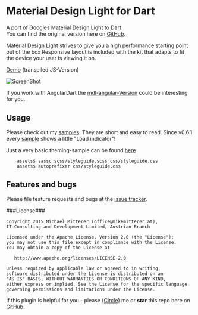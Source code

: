 # Material Design Light for Dart

A port of Googles Material Design Light to Dart<br>
You can find the original version here on [GitHub][mdlmaterial].

Material Design Light strives to give you a high performance starting point out of the box
Responsive layout is included with the kit that adapts to fit the device your user is viewing it on. 

[Demo][mdldemo] (transpiled JS-Version)

[![ScreenShot][promoimage]][mdldemo]

If you work with AngularDart the [mdl-angular-Version][mdlangular] could be interesting for you.

## Usage

Please check out my [samples][samples]. They are short and easy to read.
Since v0.6.1 every [sample][samples] shows a little "Load indicator"!

Just a very basic theming-sample can be found [here][themingsample]
```shell
    assets$ sassc scss/styleguide.scss css/styleguide.css
    assets$ autoprefixer css/styleguide.css
```

## Features and bugs

Please file feature requests and bugs at the [issue tracker][tracker].

###License###

    Copyright 2015 Michael Mitterer (office@mikemitterer.at),
    IT-Consulting and Development Limited, Austrian Branch

    Licensed under the Apache License, Version 2.0 (the "License");
    you may not use this file except in compliance with the License.
    You may obtain a copy of the License at

       http://www.apache.org/licenses/LICENSE-2.0

    Unless required by applicable law or agreed to in writing,
    software distributed under the License is distributed on an
    "AS IS" BASIS, WITHOUT WARRANTIES OR CONDITIONS OF ANY KIND,
    either express or implied. See the License for the specific language
    governing permissions and limitations under the License.


If this plugin is helpful for you - please [(Circle)](http://gplus.mikemitterer.at/) me
or **star** this repo here on GitHub.


[tracker]: https://github.com/MikeMitterer/dart-mdl-material/issues
[mdlmaterial]: https://github.com/google/material-design-lite
[mdldemo]: http://mdl.mikemitterer.at/
[mdlangular]: https://github.com/MikeMitterer/dart-mdl-angular
[themingsample]: https://github.com/MikeMitterer/dart-mdl-angular/tree/master/example/styleguide/assets/scss
[samples]: https://github.com/MikeMitterer/dart-mdl/tree/master/example
[promoimage]: https://github.com/MikeMitterer/dart-mdl/blob/master/lib/images/mdl.mikemitterer.at-720px.jpg?raw=true

